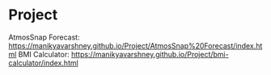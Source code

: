 # Project
AtmosSnap Forecast: https://manikyavarshney.github.io/Project/AtmosSnap%20Forecast/index.html
BMI Calculator: https://manikyavarshney.github.io/Project/bmi-calculator/index.html

